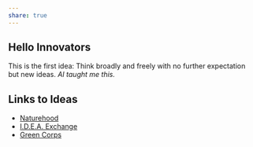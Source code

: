 ```yaml
---
share: true
---
```



## Hello Innovators
This is the first idea: Think broadly and freely with no further expectation but new ideas.
*AI taught me this.*

## Links to Ideas
- [Naturehood](./naturehood.md)
- [I.D.E.A. Exchange](./idea-exchange.md)
- [Green Corps](green-corps.md)
